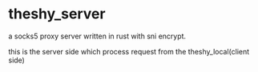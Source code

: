# theshy_server
a socks5 proxy server written in rust with sni encrypt.

this is the server side which process request from the theshy_local(client side)
